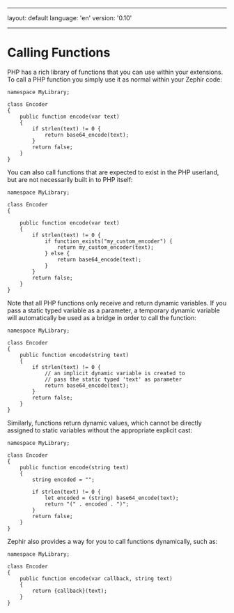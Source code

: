 * * *

layout: default language: 'en' version: '0.10'

* * *

# Calling Functions

PHP has a rich library of functions that you can use within your extensions. To call a PHP function you simply use it as normal within your Zephir code:

```zephir
namespace MyLibrary;

class Encoder
{
    public function encode(var text)
    {
        if strlen(text) != 0 {
            return base64_encode(text);
        }
        return false;
    }
}
```

You can also call functions that are expected to exist in the PHP userland, but are not necessarily built in to PHP itself:

```zephir
namespace MyLibrary;

class Encoder
{

    public function encode(var text)
    {
        if strlen(text) != 0 {
            if function_exists("my_custom_encoder") {
                return my_custom_encoder(text);
            } else {
                return base64_encode(text);
            }
        }
        return false;
    }
}
```

Note that all PHP functions only receive and return dynamic variables. If you pass a static typed variable as a parameter, a temporary dynamic variable will automatically be used as a bridge in order to call the function:

```zephir
namespace MyLibrary;

class Encoder
{
    public function encode(string text)
    {
        if strlen(text) != 0 {
            // an implicit dynamic variable is created to
            // pass the static typed 'text' as parameter
            return base64_encode(text);
        }
        return false;
    }
}
```

Similarly, functions return dynamic values, which cannot be directly assigned to static variables without the appropriate explicit cast:

```zephir
namespace MyLibrary;

class Encoder
{
    public function encode(string text)
    {
        string encoded = "";

        if strlen(text) != 0 {
            let encoded = (string) base64_encode(text);
            return "(" . encoded . ")";
        }
        return false;
    }
}
```

Zephir also provides a way for you to call functions dynamically, such as:

```zephir
namespace MyLibrary;

class Encoder
{
    public function encode(var callback, string text)
    {
        return {callback}(text);
    }
}
```